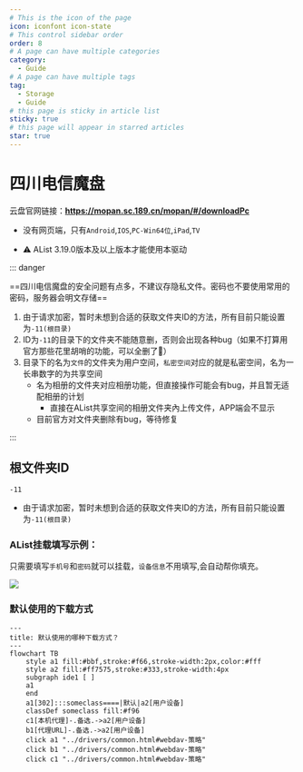 ```yaml
---
# This is the icon of the page
icon: iconfont icon-state
# This control sidebar order
order: 8
# A page can have multiple categories
category:
  - Guide
# A page can have multiple tags
tag:
  - Storage
  - Guide
# this page is sticky in article list
sticky: true
# this page will appear in starred articles
star: true
---
```


# 四川电信魔盘

云盘官网链接：**https://mopan.sc.189.cn/mopan/#/downloadPc**

- 没有网页端，只有`Android`,`IOS`,`PC-Win64位`,`iPad`,`TV`

- :warning: AList 3.19.0版本及以上版本才能使用本驱动



::: danger

==四川电信魔盘的安全问题有点多，不建议存隐私文件。密码也不要使用常用的密码，服务器会明文存储==

1. 由于请求加密，暂时未想到合适的获取文件夹ID的方法，所有目前只能设置为`-11(根目录)`
2. ID为`-11`的目录下的文件夹不能随意删，否则会出现各种bug（如果不打算用官方那些花里胡哨的功能，可以全删了🤔）
3. 目录下的名为`文件`的文件夹为用户空间，`私密空间`对应的就是私密空间，名为一长串数字的为共享空间
   - 名为相册的文件夹对应相册功能，但直接操作可能会有bug，并且暂无适配相册的计划
     - 直接在AList共享空间的相册文件夹內上传文件，APP端会不显示
   - 目前官方对文件夹删除有bug，等待修复

:::



## **根文件夹ID**

`-11`

- 由于请求加密，暂时未想到合适的获取文件夹ID的方法，所有目前只能设置为`-11(根目录)`



### **AList挂载填写示例：**

只需要填写`手机号`和`密码`就可以挂载，`设备信息`不用填写,会自动帮你填充。

![](/img/drivers/mopan/add-mopan.png)



### **默认使用的下载方式**

```mermaid
---
title: 默认使用的哪种下载方式？
---
flowchart TB
    style a1 fill:#bbf,stroke:#f66,stroke-width:2px,color:#fff
    style a2 fill:#ff7575,stroke:#333,stroke-width:4px
    subgraph ide1 [ ]
    a1
    end
    a1[302]:::someclass====|默认|a2[用户设备]
    classDef someclass fill:#f96
    c1[本机代理]-.备选.->a2[用户设备]
    b1[代理URL]-.备选.->a2[用户设备]
    click a1 "../drivers/common.html#webdav-策略"
    click b1 "../drivers/common.html#webdav-策略"
    click c1 "../drivers/common.html#webdav-策略"
```
